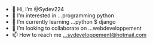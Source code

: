 - 👋 Hi, I’m @Sydev224
- 👀 I’m interested in ...programming python
- 🌱 I’m currently learning ...python $ django
- 💞️ I’m looking to collaborate on ...webdeveloppement
- 📫 How to reach me ...sydeveloppement@hotmail.com

<!---
Sydev224/Sydev224 is a ✨ special ✨ repository because its `README.md` (this file) appears on your GitHub profile.
You can click the Preview link to take a look at your changes.
--->
